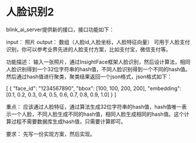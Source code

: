 # 人脸识别2

blink_ai_server提供新的接口，接口功能如下：

input： 照片
output： 数组（人脸id,人脸坐标，人脸特征向量）
可用于人脸支付识别，你可以参考业界先进的人脸支付方案，比如支付宝，微信支付等。

功能描述：
输入一张照片，通过InsightFace框架人脸识别，然后设计算法，相同人脸识别得到一个32位字符串的hash值，不同人脸识别得到一个不同的hash值。
然后通过hash值进行聚类，聚类结果返回一个json格式，json格式如下：

[
    {
        "face_id": "1234567890",
        "bbox": [100, 100, 200, 200],
        "embedding": [0.1, 0.2, 0.3, 0.4, 0.5, 0.6, 0.7, 0.8, 0.9, 1.0]
    }
]

重点：
应该通过人脸特征，通过算法生成32位字符串的hash值，hash值唯一表示一个人脸，不同人脸生成不同的hash值，相同人脸生成相同的hash值。这个计算过程不需要数据库生成hash值，只需要计算即可。

要求：
先写一份实现方案，然后实现。


